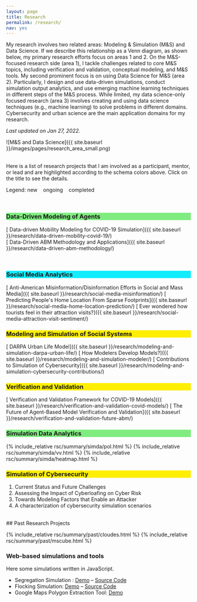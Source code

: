 ```yaml
---
layout: page
title: Research
permalink: /research/
nav: yes
---
```

<style>
.hl_MSOnly {
  background-color: #FEEE00;
}
.hl_DSForMS {
  background-color: #80EC80;
}
.hl_DSOnly {
  background-color: #11ECFF;
}
</style>


My research involves two related areas: Modeling & Simulation (M&S) and Data Science. If we describe this relationship as a Venn diagram, as shown below, my primary research efforts focus on areas 1 and 2. On the M&S-focused research side (area 1), I tackle challenges related to core M&S topics, including verification and validation, conceptual modeling, and M&S tools. My second prominent focus is on using Data Science for M&S (area 2). Particularly, I design and use data-driven simulations, conduct simulation output analytics, and use emerging machine learning techniques in different steps of the M&S process. While limited, my data science-only focused research (area 3) involves creating and using data science techniques (e.g., machine learning) to solve problems in different domains. Cybersecurity and urban science are the main application domains for my research.  

*Last updated on Jan 27, 2022.*  

![M&S and Data Science]({{ site.baseurl }}/images/pages/research_area_small.png)  

<br/>
Here is a list of research projects that I am involved as a participant, mentor, or lead and are highlighted according to the schema colors above. Click on the title to see the details.

Legend: <i style="color:#008500" class="fas fa-plus-square"></i> new &nbsp;&nbsp; 
 <i style="color:#FE7B0E" class="fas fa-sync-alt"></i> ongoing &nbsp;&nbsp;
 <i style="color:#888888" class="fas fa-check-square"></i> completed  

<br/>
<h3 class="hl_DSForMS">Data-Driven Modeling of Agents</h3>

[<i style="color:#FE7B0E" class="fas fa-sync-alt"></i> Data-driven Mobility Modeling for COVID-19 Simulation]({{ site.baseurl }}/research/data-driven-mobility-covid-19/)  
[<i style="color:#888888" class="fas fa-check-square"></i> Data-Driven ABM Methodology and Applications]({{ site.baseurl }}/research/data-driven-abm-methodology/)  

<br/>

<h3 class="hl_DSOnly">Social Media Analytics</h3>
[<i style="color:#008500" class="fas fa-plus-square"></i> Anti-American Misinformation/Disinformation Efforts in Social and Mass Media]({{ site.baseurl }}/research/social-media-misinformation/)  
[<i style="color:#888888" class="fas fa-check-square"></i> Predicting People's Home Location From Sparse Footprints]({{ site.baseurl }}/research/social-media-home-location-prediction/)  
[<i style="color:#888888" class="fas fa-check-square"></i> Ever wondered how tourists feel in their attraction visits?]({{ site.baseurl }}/research/social-media-attraction-visit-sentiment/)  

<br/>    
<h3 class="hl_MSOnly">Modeling and Simulation of Social Systems</h3>
[<i style="color:#888888" class="fas fa-check-square"></i> DARPA Urban Life Model]({{ site.baseurl }}/research/modeling-and-simulation-darpa-urban-life/)  
[<i style="color:#888888" class="fas fa-check-square"></i> How Modelers Develop Models?]({{ site.baseurl }}/research/modeling-and-simulation-modeler/)  
[<i style="color:#888888" class="fas fa-check-square"></i> Contributions to Simulation of Cybersecurity]({{ site.baseurl }}/research/modeling-and-simulation-cybersecurity-contributions/)  

<br/>    
<h3 class="hl_MSOnly">Verification and Validation</h3>
[<i style="color:#FE7B0E" class="fas fa-sync-alt"></i> Verification and Validation Framework for COVID-19 Models]({{ site.baseurl }}/research/verification-and-validation-covid-models/)  
[<i style="color:#FE7B0E" class="fas fa-sync-alt"></i> The Future of Agent-Based Model Verification and Validation]({{ site.baseurl }}/research/verification-and-validation-future-abm/)  




<br/>
<h3 class="hl_DSForMS">Simulation Data Analytics</h3>
{% include_relative rsc/summary/simda/pol.html %}
{% include_relative rsc/summary/simda/vv.html %}
{% include_relative rsc/summary/simda/heatmap.html %}

<br/>    
<h3 class="hl_MSOnly">Simulation of Cybersecurity</h3>

<ol>
	<li>Current Status and Future Challenges</li>
	<li>Assessing the Impact of Cyberloafing on Cyber Risk</li>
	<li>Towards Modeling Factors that Enable an Attacker</li>
	<li>A characterization of cybersecurity simulation scenarios</li>
</ol>

<br/>
## Past Research Projects

{% include_relative rsc/summary/past/cloudes.html %}
{% include_relative rsc/summary/past/mscube.html %}
    
### Web-based simulations and tools
<p>Here some simulations written in JavaScript.</p>
<ul>
<li>Segregation Simulation : <a href="{{ site.baseurl }}/sims/segregation/">Demo</a> &#8211; <a href="https://github.com/hamdikavak/segregation-simulation">Source Code</a></li>
<li>Flocking Simulation: <a href="{{ site.baseurl }}/sims/flocking/">Demo</a> &#8211; <a href="https://github.com/hamdikavak/flocking-simulation">Source Code</a></li>
<li>Google Maps Polygon Extraction Tool: <a href="{{ site.baseurl }}/rsc/demo/maps-api-polygon/">Demo</a> </li>
</ul>

  <script>
	// Listen for click on the document
	document.addEventListener('click', function (event) {
	  
	  //Bail if our clicked element doesn't have the class
	  if (!event.target.classList.contains('accordion-toggle')) return;
	  
	  // Get the target content
	  var content = document.querySelector(event.target.hash);
	  if (!content) return;
	  
	  // Prevent default link behavior
	  event.preventDefault();
	  
	  // If the content is already expanded, collapse it and quit
	  if (content.classList.contains('active')) {
	    content.classList.remove('active');
	    return;
	  }
	  
	  // Get all open accordion content, loop through it, and close it
	  var accordions = document.querySelectorAll('.accordion-content.active');
	  for (var i = 0; i < accordions.length; i++) {
	    accordions[i].classList.remove('active');
	  }
	  
	  // Toggle our content
	  content.classList.toggle('active');
	})
  </script>
